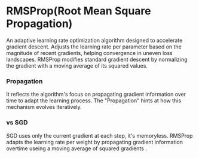 # RMSProp(Root Mean Square Propagation)
An adaptive learning rate optimization algorithm designed to accelerate gradient descent.
Adjusts the learning rate per parameter based on the magnitude of recent gradients, helping convergence in uneven loss landscapes.
RMSProp modifies standard gradient descent by normalizing the gradient with a moving average of its squared values.
### Propagation
It reflects the algorithm's focus on propagating gradient information over time to adapt the learning process.
The "Propagation" hints at how this mechanism evolves iteratively.

### vs SGD
SGD uses only the current gradient at each step, it's memoryless.
RMSProp adapts the learning rate per weight by propagating gradient information overtime useing a moving average of squared gradients .
